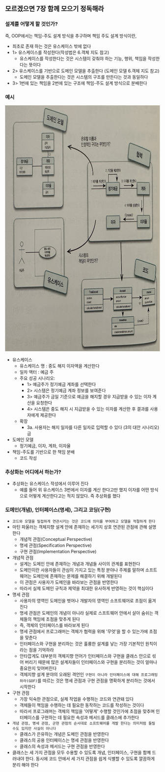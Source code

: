 ## 모르겠으면 7장 함께 모으기 정독해라

### 설계를 어떻게 할 것인가?

즉, OOP에서는 책임-주도 설계 방식을 추구하며 책임 주도 설계 방식이란,

- 최초로 존재 하는 것은 유스케이스 밖에 없다
- 1> 유스케이스를 작성한다(작성법은 6.객체 지도 참고)
    - 유스케이스를 작성한다는 것은 시스템이 갖춰야 하는 기능, 행위, 책임을 작성한다는 뜻이다
- 2> 유스케이스를 기반으로 도메인 모델을 추출한다 (도메인 모델 6.객체 지도 참고)
    - 도메인 모델을 추출한다는 것은 시스템의 구조를 만든다는 것과 동일하다
- 3> 1번에 있는 책임을 2번에 있는 구조에 책임-주도 설계 방식으로 분배한다

### 예시

<img src = "./IMG_5646.jpg" width = "900" height = "800">

- 유스케이스
    - 유스케이스 명 : 중도 해지 이자액을 계산한다
    - 일차 액터 : 예금 주
    - 주요 성공 시나리오:
        - 1> 예금주가 정기예금 계좌를 선택한다
        - 2> 시스템은 정기예금 계좌 정보를 보여준다
        - 3> 예금주가 금일 기준으로 예금을 해지할 경우 지급받을 수 있는 이자 계산을 요청한다
        - 4> 시스템은 중도 해지 시 지급받을 수 있는 이자를 계산한 후 결과를 사용자에게 제공한다
    - 확장
        - 3a. 사용자는 해지 일자를 다른 일자로 입력할 수 있다 (3의 대안 시나리오)금
- 도메인 모델
    - 정기예금, 이자, 계좌, 이자율
- 책임-주도를 기반으로 한 책임 분배
    - 코드 작성

### 추상화는 어디에서 하는가?

- 추상화는 유스케이스 작성에서 이루어 진다
    - 예를 들어 위 유스케이스 3번에서 이자를 계산 한다고만 했지 이자를 어떤 방식으로 어떻게 계산한다고는 적지 않았다. 즉 추상화를 했다

### 도메인(개념), 인터페이스(명세), 그리고 코딩(구현)

- `코드와 모델을 밀접하게 연관시키는 것은 코드에 의미를 부여하고 모델을 적절하게 한다`
- 마틴 파울러는 객체지향 설계 안에 존재하는 세가지 상호 연관된 관점에 관해 설명한다
    - 개념적 관점(Conceptual Perspective)
    - 명세 관점(Specification Perspective)
    - 구현 관점(Implementation Perspective)
- 개념적 관점
    - 설계는 도메인 안에 존재하는 개념과 개념들 사이의 관계를 표현한다
    - 도메인이란 사용자들이 관심이 가지고 있는 특정 분야나 주제를 말하며 소프트웨어는 도메인에 존재하는 문제를 해결하기 위해 개발된다
    - 이 관점은 사용자가 도메인을 바라보는 관점을 반영한다
    - 따라서 실제 도메인 규칙과 제약을 최대한 유사하게 반영하는 것이 핵심이다
- 명세 관점
    - 사용자의 영역인 도메인을 벗어나 개발자의 영역인 소프트웨어로 초점이 옮겨진다
    - 명세 관점은 도메인의 개념이 아니라 실제로 스프트웨어 안에서 살아 숨쉬는 객체들의 책임에 초점을 맞추게 된다
    - 즉, 객체의 인터페이스를 바라보게 된다
    - 명세 관점에서 프로그래머는 객체가 협력을 위해 '무엇'을 할 수 있는가에 초점을 맞춘다
    - 인터페이스와 구현을 분리하는 것은 훌륭한 설계를 낳는 가장 기본적인 원칙이라는 점을 기억하라
    - 안타깝게도 대부분의 객체지향 언어가 인터페이스와 구현을 클래스 안으로 섞어 버리기 때문에 많은 설계자들이 인터페이스와 구현을 분리하는 것이 얼마나 중요한지 잊어버린다
    - 객체지향 설계 분야의 오래된 격언인 `구현이 아니라 인터페이스에 대해 프로그래밍 하라(GOF)`를 따르는 것은 명세 관점과 구현 관점을 명확하게 분리하는 것에서 시작한다
- 구현 관점
    - 가장 익숙한 관점으로, 실제 작업을 수행하는 코드와 연관돼 있다
    - 객체들이 책임을 수행하는 데 필요한 동작하는 코드를 작성하는 것이다
    - 따라서 프로그래머는 객체의 책임을 '어떻게' 수행할 것인가에 초점을 맞추며 인터페이스를 구현하는 데 필요한 속성과 메서드를 클래스에 추가한다
- `개념 관점, 명세 관점, 군현 관점의 순서대로 소프트웨어를 개발 한다는 의미처럼 들릴 수도 있지만 사실이 아니다`
    - 클래스가 은유하는 개념은 도메인 관점을 반영한다
    - 클래스의 공용 인터페이스는 명세 관점을 반영한다
    - 클래스의 속성과 메서드는 구현 관점을 반영한다
- 클래스는 세 가지 관점을 모두 수용할 수 있도록 개념, 인터페이스, 구현을 함꼐 드러내야 한다. 동시에 코드 안에서 세 가지 관점을 쉽게 식별할 수 있도록 깔끔하게 분리 해야 한다 
